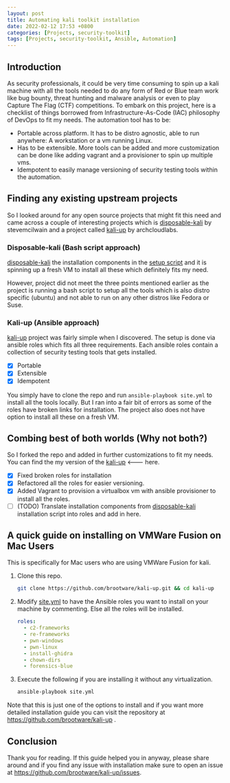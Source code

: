 ```yaml
---
layout: post
title: Automating kali toolkit installation
date: 2022-02-12 17:53 +0800
categories: [Projects, security-toolkit]
tags: [Projects, security-toolkit, Ansible, Automation]
---
```

## Introduction

As security professionals, it could be very time consuming to spin up a kali machine with all the tools needed to do any form of Red or Blue team work like bug bounty, threat hunting and malware analysis or even to play Capture The Flag (CTF) competitions. To embark on this project, here is a checklist of things borrowed from Infrastructure-As-Code (IAC) philosophy of DevOps to fit my needs. The automation tool has to be:

- Portable across platform. It has to be distro agnostic, able to run anywhere: A workstation or a vm running Linux.
- Has to be extensible. More tools can be added and more customization can be done like adding vagrant and a provisioner to spin up multiple vms.
- Idempotent to easily manage versioning of security testing tools within the automation.

## Finding any existing upstream projects

So I looked around for any open source projects that might fit this need and came across a couple of interesting projects which is [disposable-kali](https://github.com/stevemcilwain/Disposable-Kali) by stevemcilwain and a project called [kali-up](https://github.com/archcloudlabs/kali-up) by archcloudlabs.

### Disposable-kali (Bash script approach)

[disposable-kali](https://github.com/stevemcilwain/Disposable-Kali) the installation components in the [setup script](https://github.com/stevemcilwain/Disposable-Kali/blob/master/scripts/setup.sh) and it is spinning up a fresh VM to install all these which definitely fits my need.

However, project did not meet the three points mentioned earlier as the project is running a bash script to setup all the tools which is also distro specific (ubuntu) and not able to run on any other distros like Fedora or Suse.

### Kali-up (Ansible approach)

[kali-up](https://github.com/archcloudlabs/kali-up) project was fairly simple when I discovered. The setup is done via ansible roles which fits all three requirements. Each ansible roles contain a collection of security testing tools that gets installed.

- [x] Portable
- [x] Extensible
- [x] Idempotent

You simply have to clone the repo and run `ansible-playbook site.yml` to install all the tools locally. But I ran into a fair bit of errors as some of the roles have broken links for installation. The project also does not have option to install all these on a fresh VM.

## Combing best of both worlds (Why not both?)

So I forked the repo and added in further customizations to fit my needs. You can find the my version of the [kali-up](https://github.com/brootware/kali-up) <--- here.

- [x] Fixed broken roles for installation
- [x] Refactored all the roles for easier versioning.
- [x] Added Vagrant to provision a virtualbox vm with ansible provisioner to install all the roles.
- [ ] (TODO) Translate installation components from [disposable-kali](https://github.com/stevemcilwain/Disposable-Kali) installation script into roles and add in here.

## A quick guide on installing on VMWare Fusion on Mac Users

This is specifically for Mac users who are using VMWare Fusion for kali.

1. Clone this repo.

   ```bash
   git clone https://github.com/brootware/kali-up.git && cd kali-up
   ```

2. Modify [site.yml](./site.yml) to have the Ansible roles you want to install on your machine by commenting. Else all the roles will be installed.

   ```yaml
   roles:
     - c2-frameworks
     - re-frameworks
     - pwn-windows
     - pwn-linux
     - install-ghidra
     - chown-dirs
     - forensics-blue
   ```

3. Execute the following if you are installing it without any virtualization.

   ```bash
   ansible-playbook site.yml
   ```

Note that this is just one of the options to install and if you want more detailed installation guide you can visit the repository at <https://github.com/brootware/kali-up> .

## Conclusion

Thank you for reading. If this guide helped you in anyway, please share around and if you find any issue with installation make sure to open an issue at <https://github.com/brootware/kali-up/issues>.
